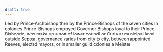 ```yaml
---
draft: true
---
```

Led by Prince-Archbishop
then by the Prince-Bishops of the seven cities
In colonies Prince-Bishops employed Governor-Bishops loyal to their Prince-Bishopric, who make up a sort of lower council or Curia
at municipal level outside Septea, governance varies from city to city, between appointed Reeves, elected mayors, or in smaller guild colonies a Meister